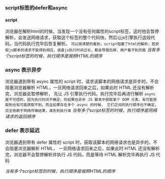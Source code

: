 ### script标签的defer和async

#### script

浏览器在解析html的时候，当发现一个没有任何属性的script标签，这时他会暂停解析，会发送网络请求，获取这个标签的整个代码快，然后让js引擎执行这段代码。当代码执行完毕后恢复解析。
``可以很清楚的看到，script阻塞了html的解析，若获取js脚本的请求不能得到相应，或者js执行时间过长，都会导致白屏，用户看不到页面``
_当有多个script标签的时候，执行顺序是按照HTML的顺序_

### async 表示异步

浏览器遇到带有 async 属性的 script 时，请求该脚本的网络请求是异步的，不会阻塞浏览器解析 HTML，一旦网络请求回来之后，如果此时 HTML 还没有解析完，浏览器会暂停解析，
先让 JS 引擎执行代码，执行完毕后再进行解析
``async 是不可控的，因为执行时间不确定，你如果在异步 JS 脚本中获取某个 DOM 元素，有可能获取到也有可能获取不到。而且如果存在多个 async 的时候，
它们之间的执行顺序也不确定，完全依赖于网络传输结果，谁先到执行谁``
_当有多个script标签的时候，执行顺序是网络请求的返回顺序_


### defer 表示延迟
浏览器遇到带有 defer 属性的 script 时，获取该脚本的网络请求也是异步的，不会阻塞浏览器解析 HTML，
一旦网络请求回来之后，如果此时 HTML 还没有解析完，浏览器不会暂停解析并执行 JS 代码，而是等待 HTML 解析完毕再执行 JS 代码

_当有多个script标签的时候，执行顺序是按照HTML的顺序_
